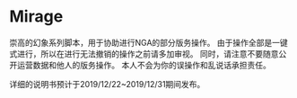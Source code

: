 # Mirage

崇高的幻象系列脚本，用于协助进行NGA的部分版务操作。
由于操作全部是一键式进行，所以在进行无法撤销的操作之前请多加审视。
同时，请注意不要随意公开运营数据和他人的版务操作。
本人不会为你的误操作和乱说话承担责任。

详细的说明书预计于2019/12/22~2019/12/31期间发布。
